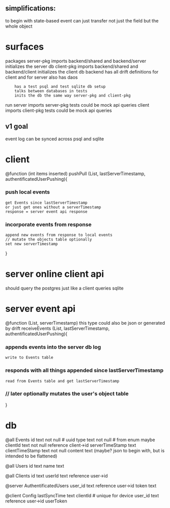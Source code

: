 ## simplifications:

to begin with state-based event can just transfer not just the field but the
whole object

# surfaces

packages
    server-pkg imports backend/shared and backend/server
        initializes the server db
    client-pkg imports backend/shared and backend/client
        initializes the client db
    backend
        has all drift definitions
        for client and for server
        also has daos
        
        has a test psql and test sqlite db setup
        talks between databases in tests
        inits the db the same way server-pkg and client-pkg
        
run
    server imports server-pkg
        tests could be mock api queries
    client imports client-pkg
        tests could be mock api queries

## v1 goal

event log can be synced across psql and sqlite

# client

@function
(int items inserted)
pushPull
(List<Events>, lastServerTimestamp, authentificatedUserPushing){
### push local events
    get Events since lastServerTimestamp
    or just get ones without a serverTimestamp
    response = server event api response
    
### incorporate events from response
    append new events from response to local events
    // mutate the objects table optionally
    set new serverTimestamp
}

# server online client api

should query the postgres just like a client queries sqlite

# server event api

@function
(List<Events>, serverTimestamp)
this type could also be json or generated by drift
receiveEvents
(List<Events>, lastServerTimestamp, authentificatedUserPushing){
### appends events into the server db log
    write to Events table

### responds with all things appended since lastServerTimestamp
    read from Events table and get lastServerTimestamp

### // later optionally mutates the user's object table
}

    
# db

@all
Events
	id text not null # uuid 
    type text not null # from enum maybe
	clientId text not null reference client->id
	serverTimeStamp text
	clientTimeStamp text not null
	content text (maybe? json to begin with, but is intended to be flattened)

@all
Users
	id text
	name text

@all
Clients
	id text
	userId text reference user->id

@server
AuthentificatedUsers
	user_id text reference user->id
	token text

@client
Config
	lastSyncTime text
	clientId # unique for device
    user_id text reference user->id
	userToken
	
